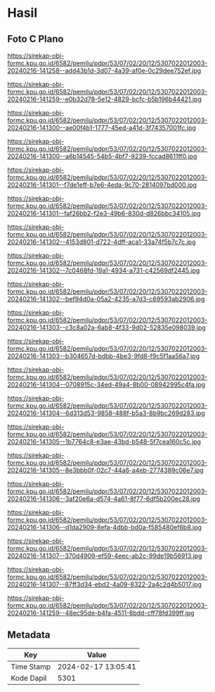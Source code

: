 # Hasil

## Foto C Plano

https://sirekap-obj-formc.kpu.go.id/6582/pemilu/pdpr/53/07/02/20/12/5307022012003-20240216-141258--add43b1d-3d07-4a39-af0e-0c29dee752ef.jpg

https://sirekap-obj-formc.kpu.go.id/6582/pemilu/pdpr/53/07/02/20/12/5307022012003-20240216-141259--e0b32d78-5e12-4829-bcfc-b5b196b44421.jpg

https://sirekap-obj-formc.kpu.go.id/6582/pemilu/pdpr/53/07/02/20/12/5307022012003-20240216-141300--ae00f4b1-1777-45ed-a41d-3f74357001fc.jpg

https://sirekap-obj-formc.kpu.go.id/6582/pemilu/pdpr/53/07/02/20/12/5307022012003-20240216-141300--a6b14545-54b5-4bf7-9239-fccad8611ff0.jpg

https://sirekap-obj-formc.kpu.go.id/6582/pemilu/pdpr/53/07/02/20/12/5307022012003-20240216-141301--f7de1eff-b7e6-4eda-9c70-2814097bd000.jpg

https://sirekap-obj-formc.kpu.go.id/6582/pemilu/pdpr/53/07/02/20/12/5307022012003-20240216-141301--faf26bb2-f2e3-49b6-830d-d826bbc34105.jpg

https://sirekap-obj-formc.kpu.go.id/6582/pemilu/pdpr/53/07/02/20/12/5307022012003-20240216-141302--4153d801-d722-4dff-aca1-33a74f5b7c7c.jpg

https://sirekap-obj-formc.kpu.go.id/6582/pemilu/pdpr/53/07/02/20/12/5307022012003-20240216-141302--7c0468fd-19a1-4934-a731-c42569df2445.jpg

https://sirekap-obj-formc.kpu.go.id/6582/pemilu/pdpr/53/07/02/20/12/5307022012003-20240216-141302--bef94d0a-05a2-4235-a7d3-c69593ab2906.jpg

https://sirekap-obj-formc.kpu.go.id/6582/pemilu/pdpr/53/07/02/20/12/5307022012003-20240216-141303--c3c8a02a-6ab8-4f33-9d02-52835e098039.jpg

https://sirekap-obj-formc.kpu.go.id/6582/pemilu/pdpr/53/07/02/20/12/5307022012003-20240216-141303--b304657d-bdbb-4be3-9fd8-f9c5f1aa56a7.jpg

https://sirekap-obj-formc.kpu.go.id/6582/pemilu/pdpr/53/07/02/20/12/5307022012003-20240216-141304--0708915c-34ed-49a4-8b00-08942995c4fa.jpg

https://sirekap-obj-formc.kpu.go.id/6582/pemilu/pdpr/53/07/02/20/12/5307022012003-20240216-141304--6d313d53-9858-488f-b5a3-8b9bc269d283.jpg

https://sirekap-obj-formc.kpu.go.id/6582/pemilu/pdpr/53/07/02/20/12/5307022012003-20240216-141305--1b7764c8-e3ae-43bd-b548-5f7cea160c5c.jpg

https://sirekap-obj-formc.kpu.go.id/6582/pemilu/pdpr/53/07/02/20/12/5307022012003-20240216-141305--8e3bbb0f-02c7-44a6-a4eb-2774389c06e7.jpg

https://sirekap-obj-formc.kpu.go.id/6582/pemilu/pdpr/53/07/02/20/12/5307022012003-20240216-141306--3af20e6a-d574-4a61-8f77-6df5b200ec28.jpg

https://sirekap-obj-formc.kpu.go.id/6582/pemilu/pdpr/53/07/02/20/12/5307022012003-20240216-141306--d1da2909-8efa-4dbb-bd0a-f585480ef6b8.jpg

https://sirekap-obj-formc.kpu.go.id/6582/pemilu/pdpr/53/07/02/20/12/5307022012003-20240216-141307--370d4909-ef59-4eec-ab2c-99de19b56913.jpg

https://sirekap-obj-formc.kpu.go.id/6582/pemilu/pdpr/53/07/02/20/12/5307022012003-20240216-141307--87ff3d34-ebd2-4a09-8322-2a4c2d4b5017.jpg

https://sirekap-obj-formc.kpu.go.id/6582/pemilu/pdpr/53/07/02/20/12/5307022012003-20240216-141259--48ec95de-b4fa-4511-8bdd-cff78fd399ff.jpg


## Metadata

| Key        | Value               |
| ---------- | ------------------- |
| Time Stamp | 2024-02-17 13:05:41 |
| Kode Dapil | 5301                |



